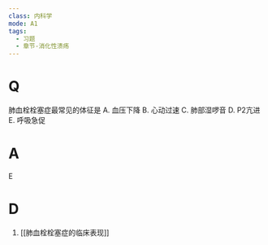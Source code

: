 ```yaml
---
class: 内科学
mode: A1
tags:
  - 习题
  - 章节-消化性溃疡
---
```


# Q
肺血栓栓塞症最常见的体征是
A. 血压下降 
B. 心动过速 
C. 肺部湿啰音
D. P2亢进 
E. 呼吸急促
# A
E
# D
1. [[肺血栓栓塞症的临床表现]]